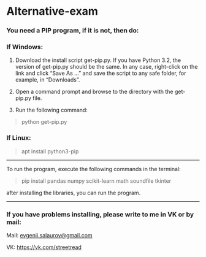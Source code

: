 # Alternative-exam

### You need a PIP program, if it is not, then do:

### If Windows: 

1. Download the install script get-pip.py. If you have Python 3.2, the version of get-pip.py should be the same. In any case, right-click on the link and click “Save As ...” and save the script to any safe folder, for example, in “Downloads”.

2. Open a command prompt and browse to the directory with the get-pip.py file.

3. Run the following command: 
> python get-pip.py

### If Linux:

> apt install python3-pip
***
To run the program, execute the following commands in the terminal:

> pip install pandas numpy scikit-learn math soundfile tkinter

after installing the libraries, you can run the program.
*** 
### If you have problems installing, please write to me in VK or by mail:

Mail: evgenii.salaurov@gmail.com

VК: https://vk.com/streetread
